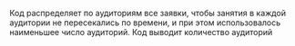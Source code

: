 
Код распределяет по аудиториям все заявки, чтобы занятия в каждой аудитории не пересекались по времени, и при этом использовалось наименьшее число аудиторий. Код выводит количество аудиторий
